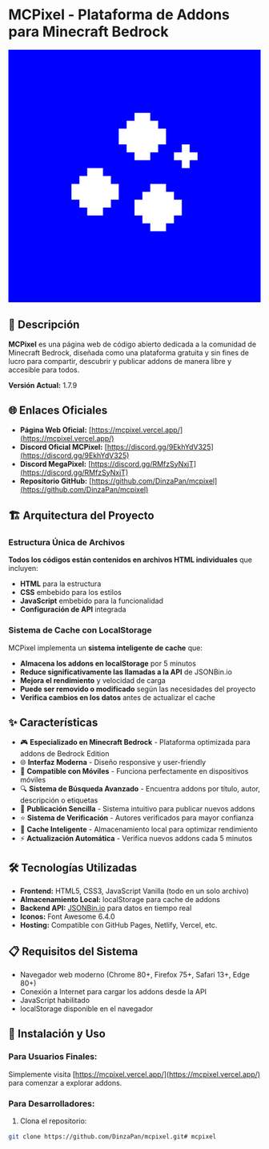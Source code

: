 # MCPixel - Plataforma de Addons para Minecraft Bedrock

![MCPixel Logo](https://raw.githubusercontent.com/DinzaPan/mcpixel/main/img/logo.png)

## 📖 Descripción

**MCPixel** es una página web de código abierto dedicada a la comunidad de Minecraft Bedrock, diseñada como una plataforma gratuita y sin fines de lucro para compartir, descubrir y publicar addons de manera libre y accesible para todos.

**Versión Actual:** 1.7.9

## 🌐 Enlaces Oficiales

- **Página Web Oficial:** [https://mcpixel.vercel.app/](https://mcpixel.vercel.app/)
- **Discord Oficial MCPixel:** [https://discord.gg/9EkhYdV325](https://discord.gg/9EkhYdV325)
- **Discord MegaPixel:** [https://discord.gg/RMfzSyNxjT](https://discord.gg/RMfzSyNxjT)
- **Repositorio GitHub:** [https://github.com/DinzaPan/mcpixel](https://github.com/DinzaPan/mcpixel)

## 🏗️ Arquitectura del Proyecto

### Estructura Única de Archivos
**Todos los códigos están contenidos en archivos HTML individuales** que incluyen:
- **HTML** para la estructura
- **CSS** embebido para los estilos  
- **JavaScript** embebido para la funcionalidad
- **Configuración de API** integrada

### Sistema de Cache con LocalStorage
MCPixel implementa un **sistema inteligente de cache** que:
- **Almacena los addons en localStorage** por 5 minutos
- **Reduce significativamente las llamadas a la API** de JSONBin.io
- **Mejora el rendimiento** y velocidad de carga
- **Puede ser removido o modificado** según las necesidades del proyecto
- **Verifica cambios en los datos** antes de actualizar el cache

## ✨ Características

- 🎮 **Especializado en Minecraft Bedrock** - Plataforma optimizada para addons de Bedrock Edition
- 🌐 **Interfaz Moderna** - Diseño responsive y user-friendly
- 📱 **Compatible con Móviles** - Funciona perfectamente en dispositivos móviles
- 🔍 **Sistema de Búsqueda Avanzado** - Encuentra addons por título, autor, descripción o etiquetas
- 🚀 **Publicación Sencilla** - Sistema intuitivo para publicar nuevos addons
- ⭐ **Sistema de Verificación** - Autores verificados para mayor confianza
- 🔄 **Cache Inteligente** - Almacenamiento local para optimizar rendimiento
- ⚡ **Actualización Automática** - Verifica nuevos addons cada 5 minutos

## 🛠️ Tecnologías Utilizadas

- **Frontend:** HTML5, CSS3, JavaScript Vanilla (todo en un solo archivo)
- **Almacenamiento Local:** localStorage para cache de addons
- **Backend API:** [JSONBin.io](https://jsonbin.io) para datos en tiempo real
- **Iconos:** Font Awesome 6.4.0
- **Hosting:** Compatible con GitHub Pages, Netlify, Vercel, etc.

## 📋 Requisitos del Sistema

- Navegador web moderno (Chrome 80+, Firefox 75+, Safari 13+, Edge 80+)
- Conexión a Internet para cargar los addons desde la API
- JavaScript habilitado
- localStorage disponible en el navegador

## 🚀 Instalación y Uso

### Para Usuarios Finales:
Simplemente visita [https://mcpixel.vercel.app/](https://mcpixel.vercel.app/) para comenzar a explorar addons.

### Para Desarrolladores:

1. Clona el repositorio:
```bash
git clone https://github.com/DinzaPan/mcpixel.git# mcpixel
